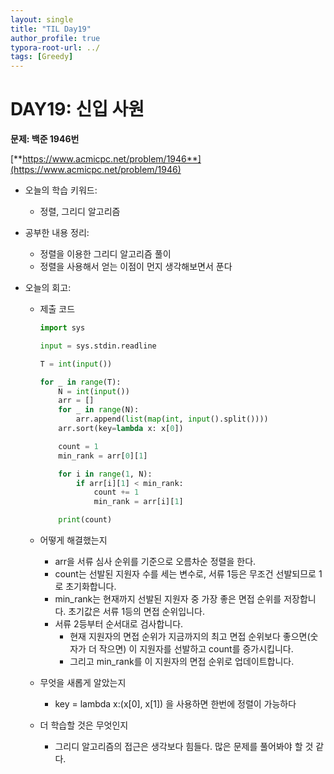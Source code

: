 ```yaml
---
layout: single
title: "TIL Day19"
author_profile: true
typora-root-url: ../
tags: [Greedy]
---
```

# DAY19: 신입 사원

**문제: 백준 1946번**

[**https://www.acmicpc.net/problem/1946**](https://www.acmicpc.net/problem/1946)

- 오늘의 학습 키워드:
    - 정렬, 그리디 알고리즘

- 공부한 내용 정리:
    - 정렬을 이용한 그리디 알고리즘 풀이
    - 정렬을 사용해서 얻는 이점이 먼지 생각해보면서 푼다
    
- 오늘의 회고:
    - 제출 코드
        
        ```python
        import sys
        
        input = sys.stdin.readline
        
        T = int(input())
        
        for _ in range(T):
            N = int(input())
            arr = []
            for _ in range(N):
                arr.append(list(map(int, input().split())))
            arr.sort(key=lambda x: x[0])
        
            count = 1
            min_rank = arr[0][1]
        
            for i in range(1, N):
                if arr[i][1] < min_rank:
                    count += 1
                    min_rank = arr[i][1]
        
            print(count)
        ```
        
    - 어떻게 해결했는지
        - arr을 서류 심사 순위를 기준으로 오름차순 정렬을 한다.
        - count는 선발된 지원자 수를 세는 변수로, 서류 1등은 무조건 선발되므로 1로 초기화합니다.
        - min_rank는 현재까지 선발된 지원자 중 가장 좋은 면접 순위를 저장합니다. 초기값은 서류 1등의 면접 순위입니다.
        - 서류 2등부터 순서대로 검사합니다.
            - 현재 지원자의 면접 순위가 지금까지의 최고 면접 순위보다 좋으면(숫자가 더 작으면) 이 지원자를 선발하고 count를 증가시킵니다.
            - 그리고 min_rank를 이 지원자의 면접 순위로 업데이트합니다.
    - 무엇을 새롭게 알았는지
        - key = lambda x:(x[0], x[1]) 을 사용하면 한번에 정렬이 가능하다
    - 더 학습할 것은 무엇인지
        - 그리디 알고리즘의 접근은 생각보다 힘들다. 많은 문제를 풀어봐야 할 것 같다.